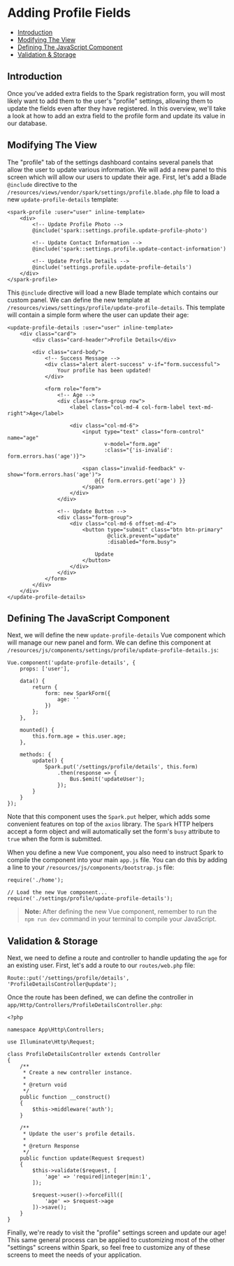 # Adding Profile Fields

- [Introduction](#introduction)
- [Modifying The View](#modifying-the-view)
- [Defining The JavaScript Component](#defining-the-javascript-component)
- [Validation & Storage](#validation-and-storage)

<a name="introduction"></a>
## Introduction

Once you've added extra fields to the Spark registration form, you will most likely want to add them to the user's "profile" settings, allowing them to update the fields even after they have registered. In this overview, we'll take a look at how to add an extra field to the profile form and update its value in our database.

<a name="modifying-the-view"></a>
## Modifying The View

The "profile" tab of the settings dashboard contains several panels that allow the user to update various information. We will add a new panel to this screen which will allow our users to update their age. First, let's add a Blade `@include` directive to the `/resources/views/vendor/spark/settings/profile.blade.php` file to load a new `update-profile-details` template:

    <spark-profile :user="user" inline-template>
        <div>
            <!-- Update Profile Photo -->
            @include('spark::settings.profile.update-profile-photo')

            <!-- Update Contact Information -->
            @include('spark::settings.profile.update-contact-information')

            <!-- Update Profile Details -->
            @include('settings.profile.update-profile-details')
        </div>
    </spark-profile>

This `@include` directive will load a new Blade template which contains our custom panel. We can define the new template at `/resources/views/settings/profile/update-profile-details`. This template will contain a simple form where the user can update their age:

    <update-profile-details :user="user" inline-template>
        <div class="card">
            <div class="card-header">Profile Details</div>

            <div class="card-body">
                <!-- Success Message -->
                <div class="alert alert-success" v-if="form.successful">
                    Your profile has been updated!
                </div>

                <form role="form">
                    <!-- Age -->
                    <div class="form-group row">
                        <label class="col-md-4 col-form-label text-md-right">Age</label>

                        <div class="col-md-6">
                            <input type="text" class="form-control" name="age"
                                   v-model="form.age"
                                   :class="{'is-invalid': form.errors.has('age')}">

                            <span class="invalid-feedback" v-show="form.errors.has('age')">
                                @{{ form.errors.get('age') }}
                            </span>
                        </div>
                    </div>

                    <!-- Update Button -->
                    <div class="form-group">
                        <div class="col-md-6 offset-md-4">
                            <button type="submit" class="btn btn-primary"
                                    @click.prevent="update"
                                    :disabled="form.busy">

                                Update
                            </button>
                        </div>
                    </div>
                </form>
            </div>
        </div>
    </update-profile-details>

<a name="defining-the-javascript-component"></a>
## Defining The JavaScript Component

Next, we will define the new `update-profile-details` Vue component which will manage our new panel and form. We can define this component at `/resources/js/components/settings/profile/update-profile-details.js`:

    Vue.component('update-profile-details', {
        props: ['user'],

        data() {
            return {
                form: new SparkForm({
                    age: ''
                })
            };
        },

        mounted() {
            this.form.age = this.user.age;
        },

        methods: {
            update() {
                Spark.put('/settings/profile/details', this.form)
                    .then(response => {
                        Bus.$emit('updateUser');
                    });
            }
        }
    });

Note that this component uses the `Spark.put` helper, which adds some convenient features on top of the `axios` library. The `Spark` HTTP helpers accept a form object and will automatically set the form's `busy` attribute to `true` when the form is submitted.

When you define a new Vue component, you also need to instruct Spark to compile the component into your main `app.js` file. You can do this by adding a line to your `/resources/js/components/bootstrap.js` file:

    require('./home');

    // Load the new Vue component...
    require('./settings/profile/update-profile-details');

> **Note:** After defining the new Vue component, remember to run the `npm run dev` command in your terminal to compile your JavaScript.

<a name="validation-and-storage"></a>
## Validation & Storage

Next, we need to define a route and controller to handle updating the `age` for an existing user. First, let's add a route to our `routes/web.php` file:

    Route::put('/settings/profile/details', 'ProfileDetailsController@update');

Once the route has been defined, we can define the controller in `app/Http/Controllers/ProfileDetailsController.php`:

    <?php

    namespace App\Http\Controllers;

    use Illuminate\Http\Request;

    class ProfileDetailsController extends Controller
    {
        /**
         * Create a new controller instance.
         *
         * @return void
         */
        public function __construct()
        {
            $this->middleware('auth');
        }

        /**
         * Update the user's profile details.
         *
         * @return Response
         */
        public function update(Request $request)
        {
            $this->validate($request, [
                'age' => 'required|integer|min:1',
            ]);

            $request->user()->forceFill([
                'age' => $request->age
            ])->save();
        }
    }

Finally, we're ready to visit the "profile" settings screen and update our age! This same general process can be applied to customizing most of the other "settings" screens within Spark, so feel free to customize any of these screens to meet the needs of your application.
